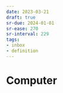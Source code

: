 ```yaml
---
date: 2023-03-21
draft: true
sr-due: 2024-01-01
sr-ease: 270
sr-interval: 229
tags:
- inbox
- definition
---
```


# Computer